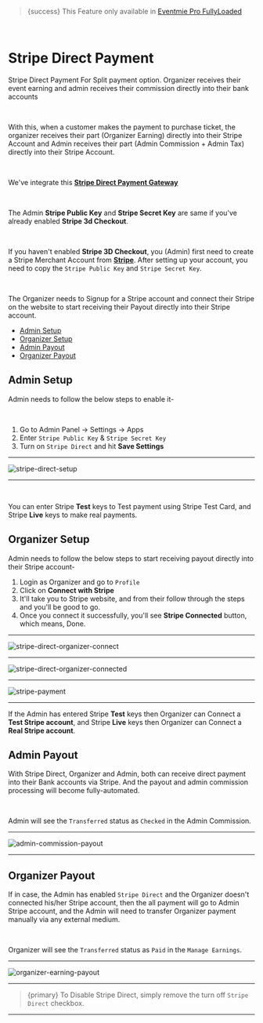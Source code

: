 
>{success} This Feature only available in [Eventmie Pro FullyLoaded](https://classiebit.com/eventmie-pro-fullyloaded)

<br>

# Stripe Direct Payment

Stripe Direct Payment For Split payment option. Organizer receives their event earning and admin receives their commission directly into their bank accounts

<br>

With this, when a customer makes the payment to purchase ticket, the organizer receives their part (Organizer Earning) directly into their Stripe Account and Admin receives their part (Admin Commission + Admin Tax) directly into their Stripe Account.

<br>

We've integrate this **[Stripe Direct Payment Gateway](https://stripe.com/docs/connect/enable-payment-acceptance-guide?platform=web)**

<br>

The Admin **Stripe Public Key** and **Stripe Secret Key** are same if you've already enabled **Stripe 3d Checkout**.

<br>

If you haven't enabled **Stripe 3D Checkout**, you (Admin) first need to create a Stripe Merchant Account from **[Stripe](https://stripe.com)**. After setting up your account, you need to copy the `Stripe Public Key` and `Stripe Secret Key`.

<br>

The Organizer needs to Signup for a Stripe account and connect their Stripe on the website to start receiving their Payout directly into their Stripe account.


- [Admin Setup](#admin-setup)
- [Organizer Setup](#organizer-setup)
- [Admin Payout](#admin-payout)
- [Organizer Payout](#organizer-payout)


<a name="admin-setup"></a>
## Admin Setup

Admin needs to follow the below steps to enable it-

<br>

1. Go to Admin Panel -> Settings -> Apps
2. Enter `Stripe Public Key` & `Stripe Secret Key` 
3. Turn on `Stripe Direct` and hit **Save Settings**

---

![stripe-direct-setup](/images/fullyloaded/stripe-direct-setup.png "stripe-direct-setup")

---

<br>

You can enter Stripe **Test** keys to Test payment using Stripe Test Card, and Stripe **Live** keys to make real payments.

<a name="organizer-setup"></a>
## Organizer Setup

Admin needs to follow the below steps to start receiving payout directly into their Stripe account-

1. Login as Organizer and go to `Profile`
2. Click on **Connect with Stripe**
3. It'll take you to Stripe website, and from their follow through the steps and you'll be good to go.
4. Once you connect it successfully, you'll see **Stripe Connected** button, which means, Done.

---

![stripe-direct-organizer-connect](/images/fullyloaded/stripe-direct-organizer-connect.png "stripe-direct-organizer-connect")

---

![stripe-direct-organizer-connected](/images/fullyloaded/stripe-direct-organizer-connected.png "stripe-direct-organizer-connected")

---

![stripe-payment](/images/fullyloaded/stripe-payment.png "stripe-payment")

---

If the Admin has entered Stripe **Test** keys then Organizer can Connect a **Test Stripe account**, and Stripe **Live** keys then Organizer can Connect a **Real Stripe account**.


<a name="admin-payout"></a>
## Admin Payout

With Stripe Direct, Organizer and Admin, both can receive direct payment into their Bank accounts via Stripe. And the payout and admin commission processing will become fully-automated.

<br>

Admin will see the `Transferred` status as `Checked` in the Admin Commission.


---

![admin-commission-payout](/images/fullyloaded/admin-commission-payout.png "admin-commission-payout")

---



<a name="organizer-payout"></a>
## Organizer Payout

If in case, the Admin has enabled `Stripe Direct` and the Organizer doesn't connected his/her Stripe account, then the all payment will go to Admin Stripe account, and the Admin will need 
to transfer Organizer payment manually via any external medium.

<br>

Organizer will see the `Transferred` status as `Paid` in the `Manage Earnings`.

---

![organizer-earning-payout](/images/fullyloaded/organizer-earning-payout.png "organizer-earning-payout")

---

>{primary} To Disable Stripe Direct, simply remove the turn off `Stripe Direct` checkbox.

---